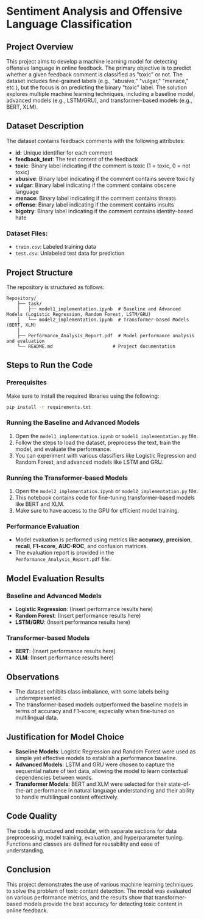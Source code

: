 
# Sentiment Analysis and Offensive Language Classification

## Project Overview
This project aims to develop a machine learning model for detecting offensive language in online feedback. The primary objective is to predict whether a given feedback comment is classified as "toxic" or not. The dataset includes fine-grained labels (e.g., "abusive," "vulgar," "menace," etc.), but the focus is on predicting the binary "toxic" label. The solution explores multiple machine learning techniques, including a baseline model, advanced models (e.g., LSTM/GRU), and transformer-based models (e.g., BERT, XLM).

## Dataset Description
The dataset contains feedback comments with the following attributes:
- **id**: Unique identifier for each comment
- **feedback_text**: The text content of the feedback
- **toxic**: Binary label indicating if the comment is toxic (1 = toxic, 0 = not toxic)
- **abusive**: Binary label indicating if the comment contains severe toxicity
- **vulgar**: Binary label indicating if the comment contains obscene language
- **menace**: Binary label indicating if the comment contains threats
- **offense**: Binary label indicating if the comment contains insults
- **bigotry**: Binary label indicating if the comment contains identity-based hate

### Dataset Files:
- `train.csv`: Labeled training data
- `test.csv`: Unlabeled test data for prediction

## Project Structure
The repository is structured as follows:
```
Repository/
    ├── task/
    │   ├── model1_implementation.ipynb  # Baseline and Advanced Models (Logistic Regression, Random Forest, LSTM/GRU)
    │   └── model2_implementation.ipynb  # Transformer-based Models (BERT, XLM)
    |
    ├── Performance_Analysis_Report.pdf  # Model performance analysis and evaluation
    └── README.md                      # Project documentation
```

## Steps to Run the Code
### Prerequisites
Make sure to install the required libraries using the following:
```bash
pip install -r requirements.txt
```

### Running the Baseline and Advanced Models
1. Open the `model1_implementation.ipynb` or `model1_implementation.py` file.
2. Follow the steps to load the dataset, preprocess the text, train the model, and evaluate the performance.
3. You can experiment with various classifiers like Logistic Regression and Random Forest, and advanced models like LSTM and GRU.

### Running the Transformer-based Models
1. Open the `model2_implementation.ipynb` or `model2_implementation.py` file.
2. This notebook contains code for fine-tuning transformer-based models like BERT and XLM.
3. Make sure to have access to the GPU for efficient model training.

### Performance Evaluation
- Model evaluation is performed using metrics like **accuracy**, **precision**, **recall**, **F1-score**, **AUC-ROC**, and confusion matrices.
- The evaluation report is provided in the `Performance_Analysis_Report.pdf` file.

## Model Evaluation Results
### Baseline and Advanced Models
- **Logistic Regression**: (Insert performance results here)
- **Random Forest**: (Insert performance results here)
- **LSTM/GRU**: (Insert performance results here)

### Transformer-based Models
- **BERT**: (Insert performance results here)
- **XLM**: (Insert performance results here)

## Observations
- The dataset exhibits class imbalance, with some labels being underrepresented.
- The transformer-based models outperformed the baseline models in terms of accuracy and F1-score, especially when fine-tuned on multilingual data.

## Justification for Model Choice
- **Baseline Models**: Logistic Regression and Random Forest were used as simple yet effective models to establish a performance baseline.
- **Advanced Models**: LSTM and GRU were chosen to capture the sequential nature of text data, allowing the model to learn contextual dependencies between words.
- **Transformer Models**: BERT and XLM were selected for their state-of-the-art performance in natural language understanding and their ability to handle multilingual content effectively.

## Code Quality
The code is structured and modular, with separate sections for data preprocessing, model training, evaluation, and hyperparameter tuning. Functions and classes are defined for reusability and ease of understanding.

## Conclusion
This project demonstrates the use of various machine learning techniques to solve the problem of toxic content detection. The model was evaluated on various performance metrics, and the results show that transformer-based models provide the best accuracy for detecting toxic content in online feedback.
